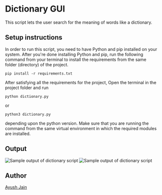 # Dictionary GUI
This script lets the user search for the meaning of words like a dictionary.

## Setup instructions
In order to run this script, you need to have Python and pip installed on your system. After you're done installing Python and pip, run the following command from your terminal to install the requirements from the same folder (directory) of the project.
```
pip install -r requirements.txt
```

After satisfying all the requirements for the project, Open the terminal in the project folder and run
```
python dictionary.py
```
or
```
python3 dictionary.py
```
depending upon the python version. Make sure that you are running the command from the same virtual environment in which the required modules are installed.

## Output
![Sample output of dictionary script](https://i.postimg.cc/BvHqZDkz/dictionary1.png)
![Sample output of dictionary script](https://i.postimg.cc/jSJTvPxj/dictionary2.png)

## Author
[Ayush Jain](https://github.com/Ayushjain2205)